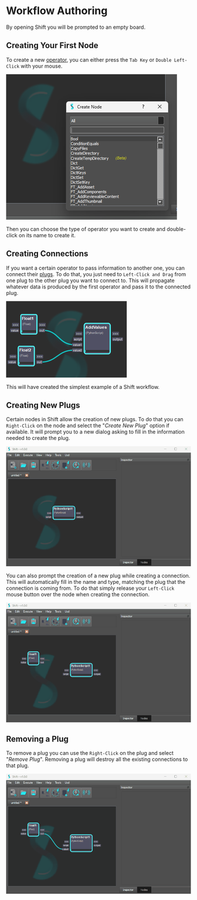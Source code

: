 # Workflow Authoring

By opening Shift you will be prompted to an empty board.  

## Creating Your First Node

To create a new [operator](../intro/terminology.md/#operator), you can either press the `Tab Key` or `Double Left-Click` with your mouse.  

![Create Node Dialog](../images/node_creation_dialog.png "Create Node Dialog")  

Then you can choose the type of operator you want to create and double-click on its name to create it.

## Creating Connections

If you want a certain operator to pass information to another one, you can connect their [plugs](../intro/terminology.md/#plug). To do that, you just need to `Left-Click and Drag` from one plug to the other plug you want to connect to. This will propagate whatever data is produced by the first operator and pass it to the connected plug.  

![Connected Nodes](../images/connected_nodes.png "Connected Nodes")  

This will have created the simplest example of a Shift workflow.

## Creating New Plugs

Certain nodes in Shift allow the creation of new plugs. To do that you can `Right-Click` on the node and select the "*Create New Plug*" option if available. It will prompt you to a new dialog asking to fill in the information needed to create the plug.

![New Plug](../images/new_plug.gif)

You can also prompt the creation of a new plug while creating a connection. This will automatically fill in the name and type, matching the plug that the connection is coming from.
To do that simply release your `Left-Click` mouse button over the node when creating the connection.

![New Plug](../images/new_plug_drag_connection.gif)

## Removing a Plug

To remove a plug you can use the `Right-Click` on the plug and select "*Remove Plug*". Removing a plug will destroy all the existing connections to that plug.

![Removing Plug](../images/removing_plug.gif)
